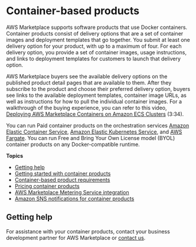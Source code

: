 # Container\-based products<a name="container-based-products"></a>

AWS Marketplace supports software products that use Docker containers\. Container products consist of delivery options that are a set of container images and deployment templates that go together\. You submit at least one delivery option for your product, with up to a maximum of four\. For each delivery option, you provide a set of container images, usage instructions, and links to deployment templates for customers to launch that delivery option\.

AWS Marketplace buyers see the available delivery options on the published product detail pages that are available to them\. After they subscribe to the product and choose their preferred delivery option, buyers see links to the available deployment templates, container image URLs, as well as instructions for how to pull the individual container images\. For a walkthrough of the buying experience, you can refer to this video, [ Deploying AWS Marketplace Containers on Amazon ECS Clusters](https://www.youtube.com/watch?v=XaiUAiQQJtk) \(3:34\)\.

You can run Paid container products on the orchestration services [Amazon Elastic Container Service](https://docs.aws.amazon.com/AmazonECS/latest/developerguide/), [Amazon Elastic Kubernetes Service](https://docs.aws.amazon.com/eks/latest/userguide/), and [AWS Fargate](https://docs.aws.amazon.com/AmazonECS/latest/developerguide/AWS_Fargate.html)\. You can run Free and Bring Your Own License model \(BYOL\) container products on any Docker\-compatible runtime\.

**Topics**
+ [Getting help](#container-help)
+ [Getting started with container products](container-product-getting-started.md)
+ [Container\-based product requirements](container-product-policies.md)
+ [Pricing container products](pricing-container-products.md)
+ [AWS Marketplace Metering Service integration](entitlement-and-metering-for-paid-products.md)
+ [Amazon SNS notifications for container products](container-notification.md)

## Getting help<a name="container-help"></a>

For assistance with your container products, contact your business development partner for AWS Marketplace or [contact us](https://aws.amazon.com/marketplace/management/contact-us/)\.
